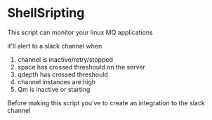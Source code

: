 # ShellSripting

This script can monitor your linux MQ applications

it'll alert to a slack channel when

1. channel is inactive/retry/stopped
2. space has crossed threshould on the server
3. qdepth has crossed threshould 
4. channel instances are high 
5. Qm is inactive or starting

Before making this script you've to create an integration to the slack channel
